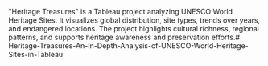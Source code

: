 "Heritage Treasures" is a Tableau project analyzing UNESCO World Heritage Sites. It visualizes global distribution, site types, trends over years, and endangered locations. The project highlights cultural richness, regional patterns, and supports heritage awareness and preservation efforts.# Heritage-Treasures-An-In-Depth-Analysis-of-UNESCO-World-Heritage-Sites-in-Tableau
